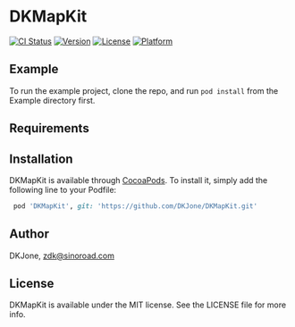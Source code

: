 # DKMapKit

[![CI Status](https://img.shields.io/travis/DKJone/DKMapKit.svg?style=flat)](https://travis-ci.org/DKJone/DKMapKit)
[![Version](https://img.shields.io/cocoapods/v/DKMapKit.svg?style=flat)](https://cocoapods.org/pods/DKMapKit)
[![License](https://img.shields.io/cocoapods/l/DKMapKit.svg?style=flat)](https://cocoapods.org/pods/DKMapKit)
[![Platform](https://img.shields.io/cocoapods/p/DKMapKit.svg?style=flat)](https://cocoapods.org/pods/DKMapKit)

## Example

To run the example project, clone the repo, and run `pod install` from the Example directory first.

## Requirements

## Installation

DKMapKit is available through [CocoaPods](https://cocoapods.org). To install
it, simply add the following line to your Podfile:

```ruby
 pod 'DKMapKit', git: 'https://github.com/DKJone/DKMapKit.git'
```

## Author

DKJone, zdk@sinoroad.com

## License

DKMapKit is available under the MIT license. See the LICENSE file for more info.
